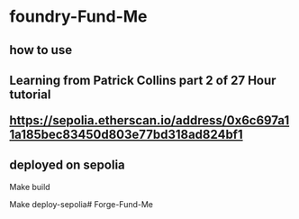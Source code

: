 # foundry-Fund-Me


<h2>how to use<h2>

<p>Learning from Patrick Collins part 2 of 27 Hour tutorial<p>


https://sepolia.etherscan.io/address/0x6c697a11a185bec83450d803e77bd318ad824bf1

## deployed on sepolia

Make build

Make deploy-sepolia# Forge-Fund-Me
